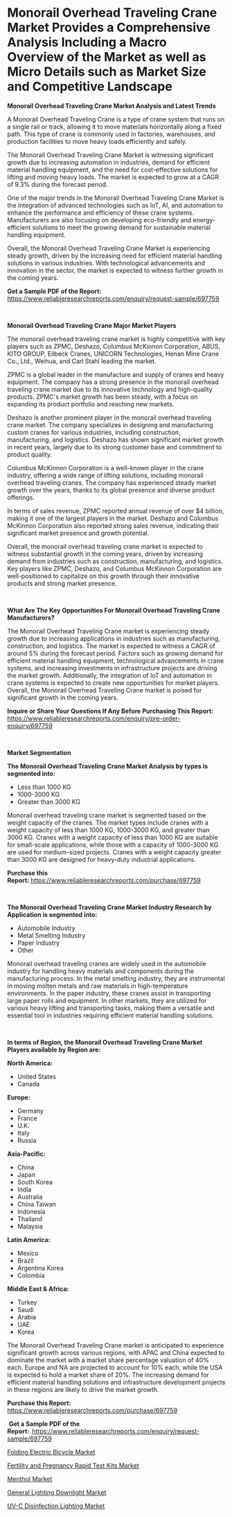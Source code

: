 <p><h1>Monorail Overhead Traveling Crane Market Provides a Comprehensive Analysis Including a Macro Overview of the Market as well as Micro Details such as Market Size and Competitive Landscape</h1></p><p><strong>Monorail Overhead Traveling Crane Market Analysis and Latest Trends</strong></p>
<p><p>A Monorail Overhead Traveling Crane is a type of crane system that runs on a single rail or track, allowing it to move materials horizontally along a fixed path. This type of crane is commonly used in factories, warehouses, and production facilities to move heavy loads efficiently and safely.</p><p>The Monorail Overhead Traveling Crane Market is witnessing significant growth due to increasing automation in industries, demand for efficient material handling equipment, and the need for cost-effective solutions for lifting and moving heavy loads. The market is expected to grow at a CAGR of 9.3% during the forecast period.</p><p>One of the major trends in the Monorail Overhead Traveling Crane Market is the integration of advanced technologies such as IoT, AI, and automation to enhance the performance and efficiency of these crane systems. Manufacturers are also focusing on developing eco-friendly and energy-efficient solutions to meet the growing demand for sustainable material handling equipment.</p><p>Overall, the Monorail Overhead Traveling Crane Market is experiencing steady growth, driven by the increasing need for efficient material handling solutions in various industries. With technological advancements and innovation in the sector, the market is expected to witness further growth in the coming years.</p></p>
<p><strong>Get a Sample PDF of the Report:&nbsp;</strong> <a href="https://www.reliableresearchreports.com/enquiry/request-sample/697759">https://www.reliableresearchreports.com/enquiry/request-sample/697759</a></p>
<p>&nbsp;</p>
<p><strong>Monorail Overhead Traveling Crane Major Market Players</strong></p>
<p><p>The monorail overhead traveling crane market is highly competitive with key players such as ZPMC, Deshazo, Columbus McKinnon Corporation, ABUS, KITO GROUP, Eilbeck Cranes, UNICORN Technologies, Henan Mine Crane Co., Ltd., Weihua, and Carl Stahl leading the market.</p><p>ZPMC is a global leader in the manufacture and supply of cranes and heavy equipment. The company has a strong presence in the monorail overhead traveling crane market due to its innovative technology and high-quality products. ZPMC's market growth has been steady, with a focus on expanding its product portfolio and reaching new markets.</p><p>Deshazo is another prominent player in the monorail overhead traveling crane market. The company specializes in designing and manufacturing custom cranes for various industries, including construction, manufacturing, and logistics. Deshazo has shown significant market growth in recent years, largely due to its strong customer base and commitment to product quality.</p><p>Columbus McKinnon Corporation is a well-known player in the crane industry, offering a wide range of lifting solutions, including monorail overhead traveling cranes. The company has experienced steady market growth over the years, thanks to its global presence and diverse product offerings.</p><p>In terms of sales revenue, ZPMC reported annual revenue of over $4 billion, making it one of the largest players in the market. Deshazo and Columbus McKinnon Corporation also reported strong sales revenue, indicating their significant market presence and growth potential.</p><p>Overall, the monorail overhead traveling crane market is expected to witness substantial growth in the coming years, driven by increasing demand from industries such as construction, manufacturing, and logistics. Key players like ZPMC, Deshazo, and Columbus McKinnon Corporation are well-positioned to capitalize on this growth through their innovative products and strong market presence.</p></p>
<p>&nbsp;</p>
<p><strong>What Are The Key Opportunities For Monorail Overhead Traveling Crane Manufacturers?</strong></p>
<p><p>The Monorail Overhead Traveling Crane market is experiencing steady growth due to increasing applications in industries such as manufacturing, construction, and logistics. The market is expected to witness a CAGR of around 5% during the forecast period. Factors such as growing demand for efficient material handling equipment, technological advancements in crane systems, and increasing investments in infrastructure projects are driving the market growth. Additionally, the integration of IoT and automation in crane systems is expected to create new opportunities for market players. Overall, the Monorail Overhead Traveling Crane market is poised for significant growth in the coming years.</p></p>
<p><strong>Inquire or Share Your Questions If Any Before Purchasing This Report:</strong> <a href="https://www.reliableresearchreports.com/enquiry/pre-order-enquiry/697759">https://www.reliableresearchreports.com/enquiry/pre-order-enquiry/697759</a></p>
<p>&nbsp;</p>
<p><strong>Market Segmentation</strong></p>
<p><strong>The Monorail Overhead Traveling Crane Market Analysis by types is segmented into:</strong></p>
<p><ul><li>Less than 1000 KG</li><li>1000-3000 KG</li><li>Greater than 3000 KG</li></ul></p>
<p><p>Monorail overhead traveling crane market is segmented based on the weight capacity of the cranes. The market types include cranes with a weight capacity of less than 1000 KG, 1000-3000 KG, and greater than 3000 KG. Cranes with a weight capacity of less than 1000 KG are suitable for small-scale applications, while those with a capacity of 1000-3000 KG are used for medium-sized projects. Cranes with a weight capacity greater than 3000 KG are designed for heavy-duty industrial applications.</p></p>
<p><strong>Purchase this Report:&nbsp;</strong><a href="https://www.reliableresearchreports.com/purchase/697759">https://www.reliableresearchreports.com/purchase/697759</a></p>
<p>&nbsp;</p>
<p><strong>The Monorail Overhead Traveling Crane Market Industry Research by Application is segmented into:</strong></p>
<p><ul><li>Automobile Industry</li><li>Metal Smelting Industry</li><li>Paper Industry</li><li>Other</li></ul></p>
<p><p>Monorail overhead traveling cranes are widely used in the automobile industry for handling heavy materials and components during the manufacturing process. In the metal smelting industry, they are instrumental in moving molten metals and raw materials in high-temperature environments. In the paper industry, these cranes assist in transporting large paper rolls and equipment. In other markets, they are utilized for various heavy lifting and transporting tasks, making them a versatile and essential tool in industries requiring efficient material handling solutions.</p></p>
<p>&nbsp;</p>
<p><strong>In terms of Region, the Monorail Overhead Traveling Crane Market Players available by Region are:</strong></p>
<p>
    <p> <strong> North America: </strong>
        <ul>
            <li>United States</li>
            <li>Canada</li>
        </ul>
        </p> 
    <p> <strong> Europe: </strong>
        <ul>
            <li>Germany</li>
            <li>France</li>
            <li>U.K.</li>
            <li>Italy</li>
            <li>Russia</li>
        </ul>
        </p> 
    <p> <strong> Asia-Pacific: </strong>
        <ul>
            <li>China</li>
            <li>Japan</li>
            <li>South Korea</li>
            <li>India</li>
            <li>Australia</li>
            <li>China Taiwan</li>
            <li>Indonesia</li>
            <li>Thailand</li>
            <li>Malaysia</li>
        </ul>
        </p> 
    <p> <strong> Latin America: </strong>
        <ul>
            <li>Mexico</li>
            <li>Brazil</li>
            <li>Argentina Korea</li>
            <li>Colombia</li>
        </ul>
        </p> 
    <p> <strong> Middle East & Africa: </strong>
        <ul>
            <li>Turkey</li>
            <li>Saudi</li>
            <li>Arabia</li>
            <li>UAE</li>
            <li>Korea</li>
        </ul>
    </p>
    </p>
<p><p>The Monorail Overhead Traveling Crane market is anticipated to experience significant growth across various regions, with APAC and China expected to dominate the market with a market share percentage valuation of 40% each. Europe and NA are projected to account for 10% each, while the USA is expected to hold a market share of 20%. The increasing demand for efficient material handling solutions and infrastructure development projects in these regions are likely to drive the market growth.</p></p>
<p><strong>Purchase this Report: </strong><a href="https://www.reliableresearchreports.com/purchase/697759">https://www.reliableresearchreports.com/purchase/697759</a></p>
<p>&nbsp;<strong>Get a Sample PDF of the Report:&nbsp;&nbsp;</strong><a href="https://www.reliableresearchreports.com/enquiry/request-sample/697759">https://www.reliableresearchreports.com/enquiry/request-sample/697759</a></p>
<p><strong></strong></p>
<p><p><a href="https://medium.com/@karleelakin435/folding-electric-bicycle-market-trends-and-market-analysis-forecasted-for-period-2024-2031-7ce0e17723c3">Folding Electric Bicycle Market</a></p><p><a href="https://medium.com/@karleelakin435/fertility-and-pregnancy-rapid-test-kits-market-analysis-its-cagr-market-segmentation-and-global-9f3591b05b6b">Fertility and Pregnancy Rapid Test Kits Market</a></p><p><a href="https://medium.com/@karleelakin435/menthol-market-trends-forecast-and-competitive-analysis-to-2031-6fa73f89c2ce">Menthol Market</a></p><p><a href="https://github.com/Sherrillcrooksxa8i18ucf2m/Market-Research-Report-List-1/blob/main/general-lighting-downlight-market.md">General Lighting Downlight Market</a></p><p><a href="https://github.com/Chiragrp22/Market-Research-Report-List-3/blob/main/uv-c-disinfection-lighting-market.md">UV-C Disinfection Lighting Market</a></p></p>